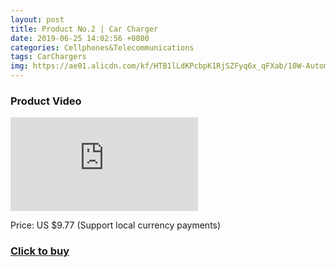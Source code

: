 ```yaml
---
layout: post
title: Product No.2 | Car Charger
date: 2019-06-25 14:02:56 +0800
categories: Cellphones&Telecommunications
tags: CarChargers
img: https://ae01.alicdn.com/kf/HTB1lLdKPcbpK1RjSZFyq6x_qFXab/10W-Automatic-Wireless-Car-Charger-Qi-Fast-Charging-Mount-Bracket-For-iPhone-XS-XR-X-8.jpg_220x220xz.jpg
---
```


### Product Video
<iframe src="https://www.youtube.com/embed/CfY4NRiJurk" scrolling="no" border="0" frameborder="no" framespacing="0" allowfullscreen="true"> </iframe>

Price: US $9.77 (Support local currency payments)
### <a href="http://s.click.aliexpress.com/e/bHQUf6Gg">Click to buy</a>
